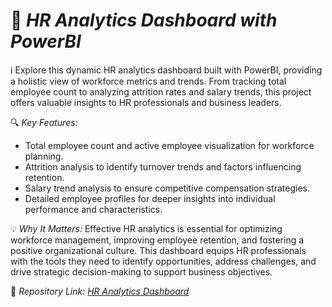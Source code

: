 # 👥 *HR Analytics Dashboard with PowerBI*

ℹ️ Explore this dynamic HR analytics dashboard built with PowerBI, providing a holistic view of workforce metrics and trends. From tracking total employee count to analyzing attrition rates and salary trends, this project offers valuable insights to HR professionals and business leaders.

🔍 *Key Features:*
- Total employee count and active employee visualization for workforce planning.
- Attrition analysis to identify turnover trends and factors influencing retention.
- Salary trend analysis to ensure competitive compensation strategies.
- Detailed employee profiles for deeper insights into individual performance and characteristics.

💡 *Why It Matters:*
Effective HR analytics is essential for optimizing workforce management, improving employee retention, and fostering a positive organizational culture. This dashboard equips HR professionals with the tools they need to identify opportunities, address challenges, and drive strategic decision-making to support business objectives.

📂 *Repository Link: [HR Analytics Dashboard](https://app.powerbi.com/view?r=eyJrIjoiYTcwMzIwOTEtNDZhNC00N2VlLWEwYWMtNWY1ZmIyOTU3NmZiIiwidCI6ImRmODY3OWNkLWE4MGUtNDVkOC05OWFjLWM4M2VkN2ZmOTVhMCJ9)*

